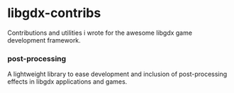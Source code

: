 libgdx-contribs
===============

Contributions and utilities i wrote for the awesome libgdx game development framework.

### post-processing ###

A lightweight library to ease development and inclusion of post-processing effects in libgdx applications and games.